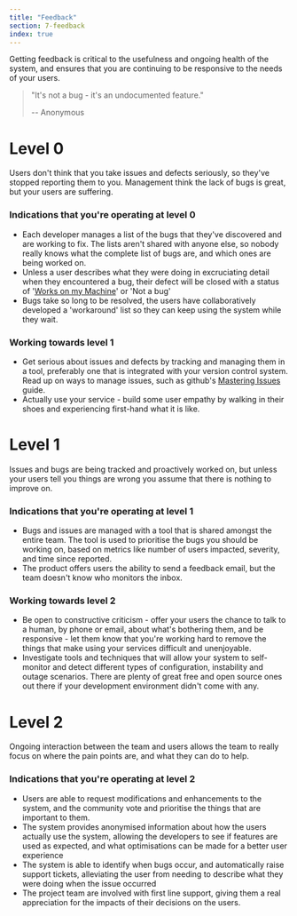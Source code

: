 ```yaml
---
title: "Feedback"
section: 7-feedback
index: true
---
```


Getting feedback is critical to the usefulness and ongoing health of the system, and ensures that you are continuing to be responsive to the needs of your users.


>"It's not a bug - it's an undocumented feature."
>
>-- Anonymous

# Level 0

Users don't think that you take issues and defects seriously, so they've stopped reporting them to you. Management think the lack of bugs is great, but your users are suffering.

### Indications that you're operating at level 0

- Each developer manages a list of the bugs that they've discovered and are working to fix. The lists aren't shared with anyone else, so nobody really knows what the complete list of bugs are, and which ones are being worked on.
- Unless a user describes what they were doing in excruciating detail when they encountered a bug, their defect will be closed with a status of '[Works on my Machine](https://shkspr.mobi/blog/2016/01/works-on-my-machine/)' or 'Not a bug'
- Bugs take so long to be resolved, the users have collaboratively developed a 'workaround' list so they can keep using the system while they wait.


### Working towards level 1
 - Get serious about issues and defects by tracking and managing them in a tool, preferably one that is integrated with your version control system. Read up on ways to manage issues, such as github's [Mastering Issues](https://guides.github.com/features/issues/) guide.
 - Actually use your service - build some user empathy by walking in their shoes and experiencing first-hand what it is like.


# Level 1

Issues and bugs are being tracked and proactively worked on, but unless your users tell you things are wrong you assume that there is nothing to improve on.

### Indications that you're operating at level 1

- Bugs and issues are managed with a tool that is shared amongst the entire team. The tool is used to prioritise the bugs you should be working on, based on metrics like number of users impacted, severity, and time since reported.
- The product offers users the ability to send a feedback email, but the team doesn't know who monitors the inbox.

### Working towards level 2
- Be open to constructive criticism - offer your users the chance to talk to a human, by phone or email, about what's bothering them, and be responsive - let them know that you're working hard to remove the things that make using your services difficult and unenjoyable.
- Investigate tools and techniques that will allow your system to self-monitor and detect different types of configuration, instability and outage scenarios. There are plenty of great free and open source ones out there if your development environment didn't come with any.

# Level 2

Ongoing interaction between the team and users allows the team to really focus on where the pain points are, and what they can do to help.

### Indications that you're operating at level 2

- Users are able to request modifications and enhancements to the system, and the community vote and prioritise the things that are important to them.
- The system provides anonymised information about how the users actually use the system, allowing the developers to see if features are used as expected, and what optimisations can be made for a better user experience
- The system is able to identify when bugs occur, and automatically raise support tickets, alleviating the user from needing to describe what they were doing when the issue occurred
- The project team are involved with first line support, giving them a real appreciation for the impacts of their decisions on the users.
